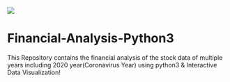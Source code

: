 ![]("Images/FA.jpeg")
# Financial-Analysis-Python3
This Repository contains the financial analysis of the stock data of multiple years including 2020 year(Coronavirus Year) using python3 &amp; Interactive Data Visualization!
